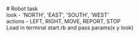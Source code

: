 ﻿﻿# Robot task<br>
look - 'NORTH', 'EAST', 'SOUTH', 'WEST'<br>
actions - LEFT, RIGHT, MOVE, REPORT, STOP<br>
Load in terminal start.rb and pass params(x y look)